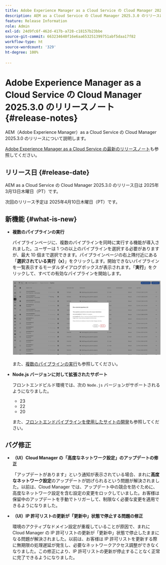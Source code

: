 ```yaml
---
title: Adobe Experience Manager as a Cloud Service の Cloud Manager 2025.3.0 のリリースノート
description: AEM as a Cloud Service の Cloud Manager 2025.3.0 のリリースについて説明します。
feature: Release Information
role: Admin
exl-id: 24d9fc6f-462d-417b-a728-c18157b23bbe
source-git-commit: 663234640f16e6aa653251399751abf5daa17f82
workflow-type: ht
source-wordcount: '329'
ht-degree: 100%

---
```


# Adobe Experience Manager as a Cloud Service の Cloud Manager 2025.3.0 のリリースノート {#release-notes}

<!-- https://wiki.corp.adobe.com/display/DMSArchitecture/Cloud+Manager+2025.03.0+Release -->

AEM（Adobe Experience Manager）as a Cloud Service の Cloud Manager 2025.3.0 のリリースについて説明します。


[Adobe Experience Manager as a Cloud Service の最新のリリースノート](/help/release-notes/release-notes-cloud/release-notes-current.md)も参照してください。

## リリース日 {#release-date}

AEM as a Cloud Service の Cloud Manager 2025.3.0 のリリース日は 2025年3月13日木曜日（PT）です。

次回のリリース予定は 2025年4月10日木曜日（PT）です。

## 新機能 {#what-is-new}

* **複数のパイプラインの実行**

  パイプラインページに、複数のパイプラインを同時に実行する機能が導入されました。ユーザーは 1 つの以上のパイプラインを選択する必要がありますが、最大 10 個まで選択できます。パイプラインページの右上隅付近にある「**選択されている実行（x）**」をクリックします。開始できないパイプラインを一覧表示するモーダルダイアログボックスが表示されます。「**実行**」をクリックして、すべての有効なパイプラインを開始します。

  ![選択されているパイプラインを実行ダイアログボックス](/help/implementing/cloud-manager/release-notes/assets/run-selected-pipelines.png)

  また、[複数のパイプラインの実行](/help/implementing/cloud-manager/configuring-pipelines/managing-pipelines.md#run-multiple-pipelines)も参照してください。

* **Node.js バージョンに対して拡張されたサポート**

  フロントエンドビルド環境では、次の `Node.js` バージョンがサポートされるようになりました。

   * 23
   * 22
   * 20

  また、[フロントエンドパイプラインを使用したサイトの開発](/help/implementing/developing/introduction/developing-with-front-end-pipelines.md#node-versions)も参照してください。<!-- CMGR-65307 -->

<!--
## Early adoption program {#early-adoption}

Be a part of Cloud Manager's early adoption program and have a chance to test upcoming features. -->


## バグ修正

* **（UI）Cloud Manager の「高度なネットワーク設定」のアップデートの修正**

  「アップデートがあります」という通知が表示されている場合、まれに&#x200B;**高度なネットワーク設定**&#x200B;のアップデートが妨げられるという問題が解決されました。以前は、Cloud Manager では、アップデート中の競合を防ぐために、高度なネットワーク設定を含む設定の変更をロックしていました。お客様は保留中のアップデートを手動でトリガーして、制限なく必要な変更を適用できるようになりました。<!-- CMGR-65913 and CMGR-65788 -->

* **（UI）IP 許可リストの更新が「更新中」状態で停止する問題の修正**

  環境のアクティブなドメイン設定が重複していることが原因で、まれに Cloud Manager の IP 許可リストの更新が「更新中」状態で停止したままになる問題が解決されました。以前は、お客様は IP 許可リストを更新する際に無期限の処理遅延が発生し、必要なネットワークアクセス調整ができなくなりました。この修正により、IP 許可リストの更新が停止することなく正常に完了できるようになりました。<!-- CMGR-65786 -->




<!-- ## Known issues {#known-issues} -->
